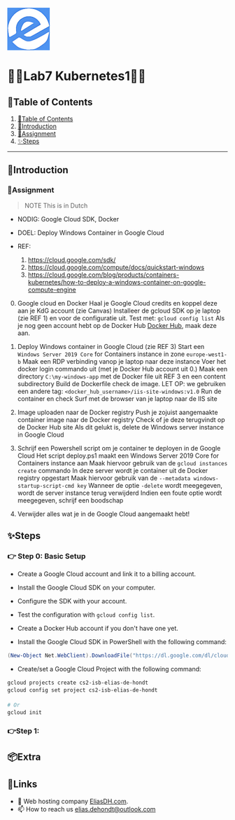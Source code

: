 ![logo](/Images/logo.png)
# 💙🤍Lab7 Kubernetes1🤍💙

## 📘Table of Contents

1. [📘Table of Contents](#📘table-of-contents)
2. [🖖Introduction](#🖖introduction)
3. [📝Assignment](#📝assignment)
4. [✨Steps](#✨steps)

---

## 🖖Introduction



### 📝Assignment 
> NOTE This is in Dutch

- NODIG: Google Cloud SDK, Docker

- DOEL: Deploy Windows Container in Google Cloud

- REF:
  1. https://cloud.google.com/sdk/
	2. https://cloud.google.com/compute/docs/quickstart-windows
	3. https://cloud.google.com/blog/products/containers-kubernetes/how-to-deploy-a-windows-container-on-google-compute-engine

0. Google cloud en Docker
  Haal je Google Cloud credits en koppel deze aan je KdG account (zie Canvas) 
  Installeer de gcloud SDK op je laptop (zie REF 1) en voor de configuratie uit.
  Test met: `gcloud config list`
  Als je nog geen account hebt op de Docker Hub [Docker Hub](https://hub.docker.com/), maak deze aan.
  
1. Deploy Windows container in Google Cloud (zie REF 3)
  Start een `Windows Server 2019 Core` for Containers instance in zone `europe-west1-b`
  Maak een RDP verbinding vanop je laptop naar deze instance
  Voer het docker login commando uit (met je Docker Hub account uit 0.)
  Maak een directory `C:\my-windows-app` met de Docker file uit REF 3 en een content subdirectory
  Build de Dockerfile check de image.
  LET OP: we gebruiken een andere tag: `<docker_hub_username>/iis-site-windows:v1.0`
  Run de container en check
  Surf met de browser van je laptop naar de IIS site

2. Image uploaden naar de Docker registry
  Push je zojuist aangemaakte container image naar de Docker registry
  Check of je deze terugvindt op de Docker Hub site
  Als dit gelukt is, delete de Windows server instance in Google Cloud
  
3. Schrijf een Powershell script om je container te deployen in de Google Cloud
  Het script deploy.ps1 maakt een Windows Server 2019 Core for Containers instance aan
  Maak hiervoor gebruik van de `gcloud instances create` commando
  In deze server wordt je container uit de Docker registry opgestart
  Maak hiervoor gebruik van de `--metadata windows-startup-script-cmd key`
  Wanneer de optie `-delete` wordt meegegeven, wordt de server instance terug verwijderd
  Indien een foute optie wordt meegegeven, schrijf een boodschap
  
3. Verwijder alles wat je in de Google Cloud aangemaakt hebt!

## ✨Steps

### 👉 Step 0: Basic Setup

- Create a Google Cloud account and link it to a billing account.
- Install the Google Cloud SDK on your computer.
- Configure the SDK with your account.
- Test the configuration with `gcloud config list`.
- Create a Docker Hub account if you don't have one yet.

- Install the Google Cloud SDK in PowerShell with the following command:
```powershell
(New-Object Net.WebClient).DownloadFile("https://dl.google.com/dl/cloudsdk/channels/rapid/GoogleCloudSDKInstaller.exe", "$env:Temp\GoogleCloudSDKInstaller.exe") & $env:Temp\GoogleCloudSDKInstaller.exe
```

- Create/set a Google Cloud Project with the following command:
```bash
gcloud projects create cs2-isb-elias-de-hondt
gcloud config set project cs2-isb-elias-de-hondt

# Or
gcloud init
```

### 👉Step 1:






## 📦Extra


## 🔗Links
- 👯 Web hosting company [EliasDH.com](https://eliasdh.com).
- 📫 How to reach us elias.dehondt@outlook.com